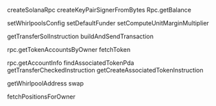 createSolanaRpc
createKeyPairSignerFromBytes
Rpc.getBalance

setWhirlpoolsConfig
setDefaultFunder
setComputeUnitMarginMultiplier

getTransferSolInstruction
buildAndSendTransaction

rpc.getTokenAccountsByOwner
fetchToken

rpc.getAccountInfo
findAssociatedTokenPda
getTransferCheckedInstruction
getCreateAssociatedTokenInstruction

getWhirlpoolAddress
swap

fetchPositionsForOwner
